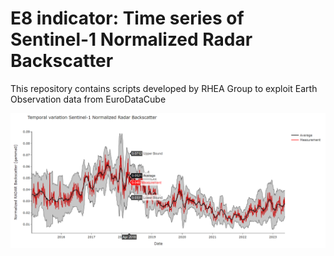 
# E8 indicator: Time series of Sentinel-1 Normalized Radar Backscatter
This repository contains scripts developed by RHEA Group to exploit Earth Observation data from EuroDataCube

<p><center> <img src="images/E8_ts_sample.png" width="700"/> </p></center>
